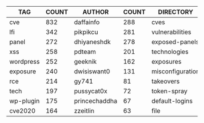 |    TAG    | COUNT |    AUTHOR     | COUNT |    DIRECTORY     | COUNT | SEVERITY | COUNT |  TYPE   | COUNT |
|-----------|-------|---------------|-------|------------------|-------|----------|-------|---------|-------|
| cve       |   832 | daffainfo     |   288 | cves             |   836 | info     |   750 | http    |  2211 |
| lfi       |   342 | pikpikcu      |   281 | vulnerabilities  |   327 | high     |   649 | file    |    50 |
| panel     |   272 | dhiyaneshdk   |   278 | exposed-panels   |   270 | medium   |   475 | network |    45 |
| xss       |   258 | pdteam        |   201 | technologies     |   201 | critical |   294 | dns     |    12 |
| wordpress |   252 | geeknik       |   162 | exposures        |   191 | low      |   155 |         |       |
| exposure  |   240 | dwisiswant0   |   131 | misconfiguration |   141 |          |       |         |       |
| rce       |   214 | gy741         |    81 | takeovers        |    65 |          |       |         |       |
| tech      |   197 | pussycat0x    |    72 | token-spray      |    63 |          |       |         |       |
| wp-plugin |   175 | princechaddha |    67 | default-logins   |    60 |          |       |         |       |
| cve2020   |   164 | zzeitlin      |    63 | file             |    50 |          |       |         |       |
